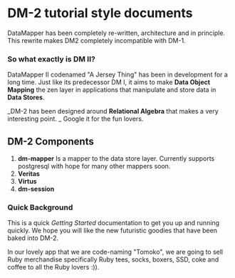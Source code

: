 DM-2 tutorial style documents
=================

DataMapper has been completely re-written, architecture and in principle. 
This rewrite makes DM2 completely incompatible with DM-1. 
### So what exactly is DM II?
DataMapper II codenamed "A Jersey Thing" has been in development for a long time. Just like its predecessor DM I, it aims to make **Data Object Mapping** the zen layer in applications that manipulate and store data in **Data Stores**. 

_DM-2 has been designed around **Relational Algebra** that makes a very interesting point. _ Google it for the fun lovers. 
##  DM-2 Components
1. **dm-mapper**  Is a mapper to the data store layer. Currently supports postgresql with hope for many other mappers soon.
2. **Veritas**
3. **Virtus**
4. **dm-session**
### Quick Background
This is a quick _Getting Started_ documentation to get you up and running quickly. We hope you will like the new futuristic goodies that have been baked into DM-2.

In our lovely app that we are code-naming "Tomoko", we are going to sell Ruby merchandise specifically Ruby tees, socks, boxers, SSD, coke and coffee to all the Ruby lovers :)). 
